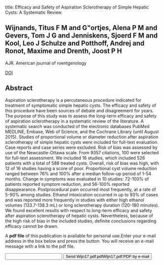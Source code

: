 title: Efficacy and Safety of Aspiration Sclerotherapy of Simple Hepatic Cysts: A Systematic Review.

## Wijnands, Titus F M and G"ortjes, Alena P M and Gevers, Tom J G and Jenniskens, Sjoerd F M and Kool, Leo J Schulze and Potthoff, Andrej and Ronot, Maxime and Drenth, Joost P H
AJR. American journal of roentgenology

<a href="https://doi.org/10.2214/AJR.16.16130">DOI</a>

## Abstract
Aspiration sclerotherapy is a percutaneous procedure indicated for treatment of symptomatic simple hepatic cysts. The efficacy and safety of this procedure have been sources of debate and disagreement for years. The purpose of this study was to assess the long-term efficacy and safety of aspiration sclerotherapy in a systematic review of the literature. A systematic search was conducted of the electronic databases PubMed MEDLINE, Embase, Web of Science, and the Cochrane Library (until August 2015). Studies of proportional volume or diameter reduction after aspiration sclerotherapy of simple hepatic cysts were included for full-text evaluation. Case reports and case series were excluded. Risk of bias was assessed by use of the Newcastle-Ottawa scale. From 9357 citations, 100 were selected for full-text assessment. We included 16 studies, which included 526 patients with a total of 588 treated cysts. Overall, risk of bias was high, with 12 of 16 studies having a score of poor. Proportional cyst volume reduction ranged between 76% and 100% after a median follow-up period of 1-54 months. Change in symptoms was evaluated in 10 studies: 72-100% of patients reported symptom reduction, and 56-100% reported disappearance. Postprocedural pain occurred most frequently, at a rate of 5-90% among studies. Ethanol intoxication occurred in up to 93% of cases and was reported more frequently in studies with either high ethanol volumes (133.7-138.3 mL) or long sclerotherapy duration (120-180 minutes). We found excellent results with respect to long-term efficacy and safety after aspiration sclerotherapy of hepatic cysts. Nevertheless, because of the high risk of bias in the included studies, definite conclusions regarding efficacy cannot be drawn.

A <b>pdf file</b> of this publication is available for personal use.Enter your e-mail address in the box below and press the button. You will receive an e-mail message with a link to the pdf file.
<form action="sender.php">  <input type="text" name="email">  <input type="submit" value="Send Wijn17.pdf:pdfWijn17.pdf:PDF by e-mail"></form>